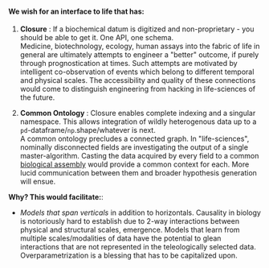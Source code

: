 


#### We wish for an interface to life that has:

1. **Closure** : If a biochemical datum is digitized and non-proprietary - you should be able to get it. One API, one schema.  
Medicine, biotechnology, ecology, human assays into the fabric of life in general are ultimately attempts to engineer a "better" outcome, if purely through prognostication at times. Such attempts are motivated by intelligent co-observation of events which belong to different temporal and physical scales. The accessibility and quality of these connections would come to distinguish engineering from hacking in life-sciences of the future. 

2. **Common Ontology** : Closure enables complete indexing and a singular namespace. This allows integration of wildly heterogenous data up to a ```pd```-dataframe/```np```.shape/whatever is next.  
    A common ontology precludes a connected graph. In "life-sciences", nominally disconnected fields are investigating the output of a single master-algorithm. Casting the data acquired by every field to a common [biological assembly](https://pdb101.rcsb.org/learn/guide-to-understanding-pdb-data/biological-assemblies) would provide a common context for each. More lucid communication between them and broader hypothesis generation will ensue.


**Why? This would facilitate:**:

- *Models that span verticals* in addition to horizontals. Causality in biology is notoriously hard to establish due to 2-way interactions between physical and structural scales, emergence. Models that learn from multiple scales/modalities of data have the potential to glean interactions that are not represented in the teleologically selected data. Overparametrization is a blessing that has to be capitalized upon.
  







